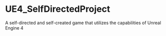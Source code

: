 # UE4_SelfDirectedProject
A self-directed and self-created game that utilizes the capabilities of Unreal Engine 4
